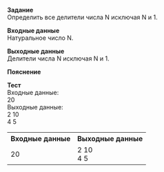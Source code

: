 **Задание**  
Определить все делители числа N исключая N и 1.  

**Входные данные**  
Натуральное число N.  

**Выходные данные**  
Делители числа N исключая N и 1.  

**Пояснение**  

**Тест**  
Входные данные:  
20  
Выходные данные:  
 2 10  
 4 5  
<table>
  <tr>
    <th>Входные данные</th>
    <th>Выходные данные</th>
  </tr>
  <tr>
    <td>20</td>
    <td>2 10<br/>4 5</td>
  </tr>
</table>